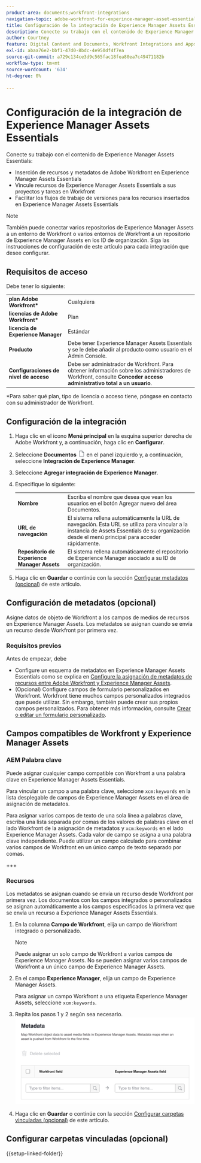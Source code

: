 ```yaml
---
product-area: documents;workfront-integrations
navigation-topic: adobe-workfront-for-experince-manager-asset-essentials
title: Configuración de la integración de Experience Manager Assets Essentials
description: Conecte su trabajo con el contenido de Experience Manager Assets Essentials.
author: Courtney
feature: Digital Content and Documents, Workfront Integrations and Apps
exl-id: abaa76e2-bbf1-47d0-8bdc-4e950df4f7ea
source-git-commit: a729c134ce3d9c565fac18fea80ea7c49471182b
workflow-type: tm+mt
source-wordcount: '634'
ht-degree: 0%

---
```


# Configuración de la integración de Experience Manager Assets Essentials

Conecte su trabajo con el contenido de Experience Manager Assets Essentials&#x200B;:

* Inserción de recursos y metadatos de Adobe Workfront en Experience Manager Assets Essentials&#x200B;
* Vincule recursos de Experience Manager Assets Essentials a sus proyectos y tareas en Workfront&#x200B;
* Facilitar los flujos de trabajo de versiones para los recursos insertados en Experience Manager Assets Essentials

>[!NOTE]
>
>También puede conectar varios repositorios de Experience Manager Assets a un entorno de Workfront o varios entornos de Workfront a un repositorio de Experience Manager Assets en los ID de organización. Siga las instrucciones de configuración de este artículo para cada integración que desee configurar.

## Requisitos de acceso

Debe tener lo siguiente:

<table>
  <tr>
   <td><strong>plan Adobe Workfront*</strong>
   </td>
   <td>Cualquiera
   </td>
  </tr>
  <tr>
   <td><strong>licencias de Adobe Workfront*</strong>
   </td>
   <td>Plan
   </td>
  </tr>
  <tr>
   <td><strong>licencia de Experience Manager</strong>
   </td>
   <td>Estándar
   </td>
  </tr>
  <tr>
   <td><strong>Producto</strong>
   </td>
   <td>Debe tener Experience Manager Assets Essentials y se le debe añadir al producto como usuario en el Admin Console.
   </td>
  </tr>
  <tr>
   <td><strong>Configuraciones de nivel de acceso</strong>
   </td>
   <td>Debe ser administrador de Workfront. Para obtener información sobre los administradores de Workfront, consulte <strong>Conceder acceso administrativo total a un usuario</strong>.
   </td>
  </tr>
</table>


*Para saber qué plan, tipo de licencia o acceso tiene, póngase en contacto con su administrador de Workfront.


## Configuración de la integración

1. Haga clic en el icono **Menú principal** en la esquina superior derecha de Adobe Workfront y, a continuación, haga clic en **Configurar**.
1. Seleccione **Documentos** ![icono de documentos](assets/document-icon.png) en el panel izquierdo y, a continuación, seleccione **Integración de Experience Manager**.
1. Seleccione **Agregar integración de Experience Manager**.
1. Especifique lo siguiente:

   <table>
   <tr>
      <td><strong>Nombre</strong>
      </td>
      <td>Escriba el nombre que desea que vean los usuarios en el botón Agregar nuevo del área Documentos.
      </td>
   </tr>
   <tr>
      <td><strong>URL de navegación</strong>
      </td>
      <td>El sistema rellena automáticamente la URL de navegación. Esta URL se utiliza para vincular a la instancia de Assets Essentials de su organización desde el menú principal para acceder rápidamente.
      </td>
   </tr>
   <tr>
      <td>
      <strong>Repositorio de Experience Manager Assets</strong>
      </td>
      <td>
      El sistema rellena automáticamente el repositorio de Experience Manager asociado a su ID de organización.
      </td>
   </tr>
   </table>

1. Haga clic en **Guardar** o continúe con la sección [Configurar metadatos (opcional)](#set-up-metadata-optional) de este artículo.


## Configuración de metadatos (opcional)

Asigne datos de objeto de Workfront a los campos de medios de recursos en Experience Manager Assets. Los metadatos se asignan cuando se envía un recurso desde Workfront por primera vez.


### Requisitos previos

Antes de empezar, debe

* Configure un esquema de metadatos en Experience Manager Assets Essentials como se explica en [Configure la asignación de metadatos de recursos entre Adobe Workfront y Experience Manager Assets](https://experienceleague.adobe.com/docs/experience-manager-cloud-service/content/assets/integrations/configure-asset-metadata-mapping.html?lang=en).
* (Opcional) Configure campos de formulario personalizados en Workfront. Workfront tiene muchos campos personalizados integrados que puede utilizar. Sin embargo, también puede crear sus propios campos personalizados. Para obtener más información, consulte [Crear o editar un formulario personalizado](/help/quicksilver/administration-and-setup/customize-workfront/create-manage-custom-forms/create-or-edit-a-custom-form.md).

## Campos compatibles de Workfront y Experience Manager Assets

### AEM Palabra clave

Puede asignar cualquier campo compatible con Workfront a una palabra clave en Experience Manager Assets Essentials.

Para vincular un campo a una palabra clave, seleccione `xcm:keywords` en la lista desplegable de campos de Experience Manager Assets en el área de asignación de metadatos.

Para asignar varios campos de texto de una sola línea a palabras clave, escriba una lista separada por comas de los valores de palabras clave en el lado Workfront de la asignación de metadatos y `xcm:keywords` en el lado Experience Manager Assets. Cada valor de campo se asigna a una palabra clave independiente. Puede utilizar un campo calculado para combinar varios campos de Workfront en un único campo de texto separado por comas.

<!--
Look for essentials article
For more information on keywords in Experience Manager Assets, including how to create and manage keywords, see [Administering Tags]( https://experienceleague.adobe.com/docs/experience-manager-64/administering/contentmanagement/tags.html?lang=en).
-->

+++


### Recursos

Los metadatos se asignan cuando se envía un recurso desde Workfront por primera vez. Los documentos con los campos integrados o personalizados se asignan automáticamente a los campos especificados la primera vez que se envía un recurso a Experience Manager Assets Essentials.

1. En la columna **Campo de Workfront**, elija un campo de Workfront integrado o personalizado.
   >[!NOTE]
   >
   >Puede asignar un solo campo de Workfront a varios campos de Experience Manager Assets. No se pueden asignar varios campos de Workfront a un único campo de Experience Manager Assets.
1. En el campo **Experience Manager**, elija un campo de Experience Manager Assets.

   Para asignar un campo Workfront a una etiqueta Experience Manager Assets, seleccione `xcm:keywords`.
1. Repita los pasos 1 y 2 según sea necesario.
   ![habilitar metadatos](assets/metadata-assets-essentials.png)
1. Haga clic en **Guardar** o continúe con la sección [Configurar carpetas vinculadas (opcional)](#set-up-linked-folders-optional) de este artículo.


## Configurar carpetas vinculadas (opcional)

{{setup-linked-folder}}
